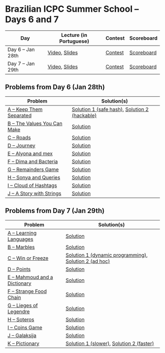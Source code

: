 # Brazilian ICPC Summer School &ndash; Days 6 and 7

| Day | Lecture (in Portuguese) | Contest | Scoreboard |
| --- | ------- | ------- | ---------- |
| Day 6 &ndash; Jan 28th | [Video](https://www.youtube.com/watch?v=ARgMteH_K7A), [Slides](https://files.johnjq.com/slides/summer/union-find.pdf) | [Contest](http://maratona.ic.unicamp.br/MaratonaVerao2019/contests-b/20190128.pdf) | [Scoreboard](https://vjudge.net/contest/280563#rank) |
| Day 7 &ndash; Jan 29th | [Video](https://www.youtube.com/watch?v=5kk_5HcwqOg), [Slides](https://files.johnjq.com/slides/summer/game-theory.pdf) | [Contest](http://maratona.ic.unicamp.br/MaratonaVerao2019/contests-b/20190129.pdf) | [Scoreboard](https://vjudge.net/contest/281335#rank) |

## Problems from Day 6 (Jan 28th)
| Problem | Solution(s) |
| ------- | ----------- |
| [A &ndash; Keep Them Separated](https://open.kattis.com/problems/keepthemseparated) | [Solution 1 (safe hash)](day1/keepthemseparated.cpp), [Solution 2 (hackable)](day1/keepthemseparated_unsafer.cpp) |
| [B &ndash; The Values You Can Make](https://codeforces.com/contest/687/problem/C) | [Solution](day1/CF-687C.cpp) |
| [C &ndash; Roads](http://www.codah.club/tasks.php?lang=uk&show_task=5000001394) | [Solution](day1/APIO-roads.cpp) |
| [D &ndash; Journey](https://codeforces.com/contest/839/problem/C) | [Solution](day1/CF-839C.cpp) |
| [E &ndash; Alyona and mex](https://codeforces.com/contest/739/problem/A) | [Solution](day1/CF-739A.cpp) |
| [F &ndash; Dima and Bacteria](https://codeforces.com/contest/400/problem/D) | [Solution](day1/CF-400D.cpp) |
| [G &ndash; Remainders Game](https://codeforces.com/contest/687/problem/B) | [Solution](day1/CF-687B.cpp) |
| [H &ndash; Sonya and Queries](https://codeforces.com/contest/713/problem/A) | [Solution](day1/CF-713A.cpp) |
| [I &ndash; Cloud of Hashtags](https://codeforces.com/contest/777/problem/D) | [Solution](day1/CF-777D.cpp) |
| [J &ndash; A Story with Strings](https://www.codechef.com/problems/SSTORY) | [Solution](day1/codechef-SSTORY.cpp) |

## Problems from Day 7 (Jan 29th)
| Problem | Solution(s) |
| ------- | ----------- |
| [A &ndash; Learning Languages](https://codeforces.com/contest/277/problem/A) | [Solution](day2/CF-277A.cpp) |
| [B &ndash; Marbles](https://codeforces.com/gym/101908/problem/B) | [Solution](day2/GYM-101908B.cpp) |
| [C &ndash; Win or Freeze](https://codeforces.com/contest/150/problem/A) | [Solution 1 (dynamic programming)](day2/CF-150A.cpp), [Solution 2 (ad hoc)](day2/CF-150A-faster.cpp) |
| [D &ndash; Points](https://codeforces.com/gym/102078/problem/B) | [Solution](day2/seletiva-pontos.cpp) |
| [E &ndash; Mahmoud and a Dictionary](https://codeforces.com/contest/766/problem/D) | [Solution](day2/CF-766D.cpp) |
| [F &ndash; Strange Food Chain](https://www.spoj.com/problems/CHAIN/en/) | [Solution](day2/SPOJ-CHAIN.cpp) |
| [G &ndash; Lieges of Legendre](https://codeforces.com/contest/603/problem/C) | [Solution](day2/CF-603C.cpp) |
| [H &ndash; Soteros](https://codeforces.com/gym/101962/problem/J) | [Solution](day2/GYM-101962J.cpp) |
| [I &ndash; Coins Game](https://www.spoj.com/problems/MCOINS/en/) | [Solution](day2/SPOJ-MCOINS.cpp) |
| [J &ndash; Galaksija](https://open.kattis.com/problems/galaksija) | [Solution](day2/COCI15_galaksija.cpp) |
| [K &ndash; Pictionary](https://codeforces.com/gym/102078/problem/A) | [Solution 1 (slower)](day2/COCI18_pictionary.cpp), [Solution 2 (faster)](day2/COCI18_pictionary_faster.cpp) |
